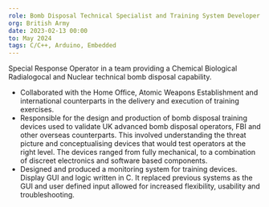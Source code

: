 ```yaml
---
role: Bomb Disposal Technical Specialist and Training System Developer
org: British Army
date: 2023-02-13 00:00
to: May 2024
tags: C/C++, Arduino, Embedded
---
```


Special Response Operator in a team providing a Chemical Biological Radialogocal and Nuclear technical bomb disposal capability.
- Collaborated with the Home Office, Atomic Weapons Establishment and international counterparts in the delivery and execution of training exercises.
- Responsible for the design and production of bomb disposal training devices used to validate UK advanced bomb disposal operators, FBI and other overseas counterparts. This involved understanding the threat picture and conceptualising devices that would test operators at the right level. The devices ranged from fully mechanical, to a combination of discreet electronics and software based components.
- Designed and produced a monitoring system for training devices. Display GUI and logic written in C. It replaced previous systems as the GUI and user defined input allowed for increased flexibility, usability and troubleshooting.

